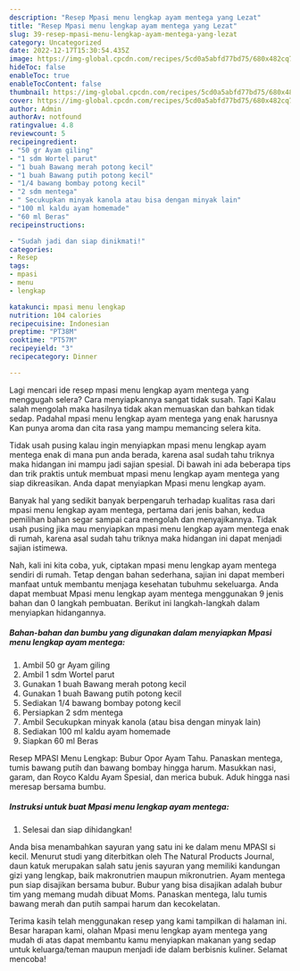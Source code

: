 ```yaml
---
description: "Resep Mpasi menu lengkap ayam mentega yang Lezat"
title: "Resep Mpasi menu lengkap ayam mentega yang Lezat"
slug: 39-resep-mpasi-menu-lengkap-ayam-mentega-yang-lezat
category: Uncategorized
date: 2022-12-17T15:30:54.435Z
image: https://img-global.cpcdn.com/recipes/5cd0a5abfd77bd75/680x482cq70/mpasi-menu-lengkap-ayam-mentega-foto-resep-utama.jpg
hideToc: false
enableToc: true
enableTocContent: false
thumbnail: https://img-global.cpcdn.com/recipes/5cd0a5abfd77bd75/680x482cq70/mpasi-menu-lengkap-ayam-mentega-foto-resep-utama.jpg
cover: https://img-global.cpcdn.com/recipes/5cd0a5abfd77bd75/680x482cq70/mpasi-menu-lengkap-ayam-mentega-foto-resep-utama.jpg
author: Admin
authorAv: notfound
ratingvalue: 4.8
reviewcount: 5
recipeingredient:
- "50 gr Ayam giling"
- "1 sdm Wortel parut"
- "1 buah Bawang merah potong kecil"
- "1 buah Bawang putih potong kecil"
- "1/4 bawang bombay potong kecil"
- "2 sdm mentega"
- " Secukupkan minyak kanola atau bisa dengan minyak lain"
- "100 ml kaldu ayam homemade"
- "60 ml Beras"
recipeinstructions:

- "Sudah jadi dan siap dinikmati!"
categories:
- Resep
tags:
- mpasi
- menu
- lengkap

katakunci: mpasi menu lengkap 
nutrition: 104 calories
recipecuisine: Indonesian
preptime: "PT38M"
cooktime: "PT57M"
recipeyield: "3"
recipecategory: Dinner

---
```



Lagi mencari ide resep mpasi menu lengkap ayam mentega yang menggugah selera? Cara menyiapkannya sangat tidak susah. Tapi Kalau salah mengolah maka hasilnya tidak akan memuaskan dan bahkan tidak sedap. Padahal mpasi menu lengkap ayam mentega yang enak harusnya Kan punya aroma dan cita rasa yang mampu memancing selera kita.


Tidak usah pusing kalau ingin menyiapkan mpasi menu lengkap ayam mentega enak di mana pun anda berada, karena asal sudah tahu triknya maka hidangan ini mampu jadi sajian spesial. Di bawah ini ada beberapa tips dan trik praktis untuk membuat mpasi menu lengkap ayam mentega yang siap dikreasikan. Anda dapat menyiapkan Mpasi menu lengkap ayam.

Banyak hal yang sedikit banyak berpengaruh terhadap kualitas rasa dari mpasi menu lengkap ayam mentega, pertama dari jenis bahan, kedua pemilihan bahan segar sampai cara mengolah dan menyajikannya. Tidak usah pusing jika mau menyiapkan mpasi menu lengkap ayam mentega enak di rumah, karena asal sudah tahu triknya maka hidangan ini dapat menjadi sajian istimewa.


Nah, kali ini kita coba, yuk, ciptakan mpasi menu lengkap ayam mentega sendiri di rumah. Tetap dengan bahan sederhana, sajian ini dapat memberi manfaat untuk membantu menjaga kesehatan tubuhmu sekeluarga. Anda dapat membuat Mpasi menu lengkap ayam mentega menggunakan 9 jenis bahan dan 0 langkah pembuatan. Berikut ini langkah-langkah dalam menyiapkan hidangannya.

<!--inarticleads1-->

##### Bahan-bahan dan bumbu yang digunakan dalam menyiapkan Mpasi menu lengkap ayam mentega:

1. Ambil 50 gr Ayam giling
1. Ambil 1 sdm Wortel parut
1. Gunakan 1 buah Bawang merah potong kecil
1. Gunakan 1 buah Bawang putih potong kecil
1. Sediakan 1/4 bawang bombay potong kecil
1. Persiapkan 2 sdm mentega
1. Ambil  Secukupkan minyak kanola (atau bisa dengan minyak lain)
1. Sediakan 100 ml kaldu ayam homemade
1. Siapkan 60 ml Beras


Resep MPASI Menu Lengkap: Bubur Opor Ayam Tahu. Panaskan mentega, tumis bawang putih dan bawang bombay hingga harum. Masukkan nasi, garam, dan Royco Kaldu Ayam Spesial, dan merica bubuk. Aduk hingga nasi meresap bersama bumbu. 

<!--inarticleads2-->

##### Instruksi untuk buat Mpasi menu lengkap ayam mentega:


1. Selesai dan siap dihidangkan!

Anda bisa menambahkan sayuran yang satu ini ke dalam menu MPASI si kecil. Menurut studi yang diterbitkan oleh The Natural Products Journal, daun katuk merupakan salah satu jenis sayuran yang memiliki kandungan gizi yang lengkap, baik makronutrien maupun mikronutrien. Ayam mentega pun siap disajikan bersama bubur. Bubur yang bisa disajikan adalah bubur tim yang memang mudah dibuat Moms. Panaskan mentega, lalu tumis bawang merah dan putih sampai harum dan kecokelatan. 

Terima kasih telah menggunakan resep yang kami tampilkan di halaman ini. Besar harapan kami, olahan Mpasi menu lengkap ayam mentega yang mudah di atas dapat membantu kamu menyiapkan makanan yang sedap untuk keluarga/teman maupun menjadi ide dalam berbisnis kuliner. Selamat mencoba!
